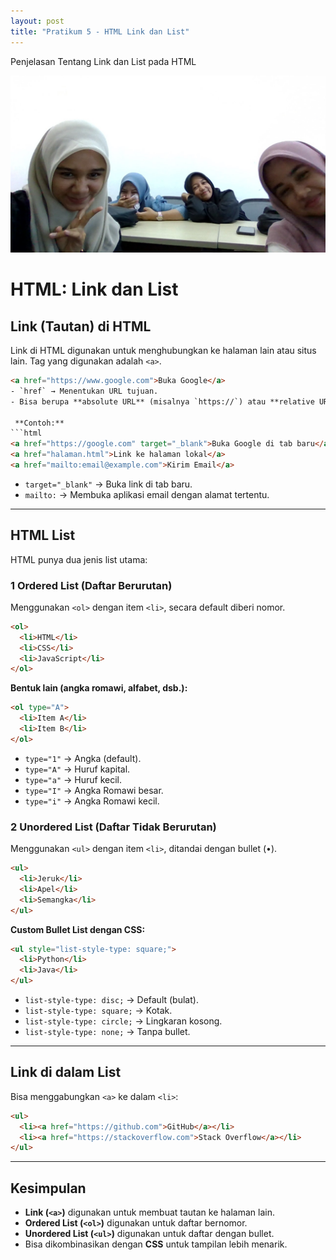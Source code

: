 ```yaml
---
layout: post
title: "Pratikum 5 - HTML Link dan List"
---
```


Penjelasan Tentang Link dan List pada HTML

![HTML Link dan Lists](/assets/images/ror.jpg)

# HTML: Link dan List

##  Link (Tautan) di HTML
Link di HTML digunakan untuk menghubungkan ke halaman lain atau situs lain. Tag yang digunakan adalah `<a>`.
```html
<a href="https://www.google.com">Buka Google</a>
- `href` → Menentukan URL tujuan.
- Bisa berupa **absolute URL** (misalnya `https://`) atau **relative URL** (`/halaman.html`).

 **Contoh:**
```html
<a href="https://google.com" target="_blank">Buka Google di tab baru</a>
<a href="halaman.html">Link ke halaman lokal</a>
<a href="mailto:email@example.com">Kirim Email</a>
```
- `target="_blank"` → Buka link di tab baru.
- `mailto:` → Membuka aplikasi email dengan alamat tertentu.

---

##  HTML List
HTML punya dua jenis list utama: 

### 1️ **Ordered List (Daftar Berurutan)**
Menggunakan `<ol>` dengan item `<li>`, secara default diberi nomor.  
```html
<ol>
  <li>HTML</li>
  <li>CSS</li>
  <li>JavaScript</li>
</ol>
```
**Bentuk lain (angka romawi, alfabet, dsb.):**
```html
<ol type="A">
  <li>Item A</li>
  <li>Item B</li>
</ol>
```
- `type="1"` → Angka (default).
- `type="A"` → Huruf kapital.
- `type="a"` → Huruf kecil.
- `type="I"` → Angka Romawi besar.
- `type="i"` → Angka Romawi kecil.


### 2️ **Unordered List (Daftar Tidak Berurutan)**
Menggunakan `<ul>` dengan item `<li>`, ditandai dengan bullet (•).  
```html
<ul>
  <li>Jeruk</li>
  <li>Apel</li>
  <li>Semangka</li>
</ul>
```

 **Custom Bullet List dengan CSS:**
```html
<ul style="list-style-type: square;">
  <li>Python</li>
  <li>Java</li>
</ul>
```
- `list-style-type: disc;` → Default (bulat).
- `list-style-type: square;` → Kotak.
- `list-style-type: circle;` → Lingkaran kosong.
- `list-style-type: none;` → Tanpa bullet.

---

##  Link di dalam List
Bisa menggabungkan `<a>` ke dalam `<li>`:
```html
<ul>
  <li><a href="https://github.com">GitHub</a></li>
  <li><a href="https://stackoverflow.com">Stack Overflow</a></li>
</ul>
```

---

##  Kesimpulan
- **Link (`<a>`)** digunakan untuk membuat tautan ke halaman lain.
- **Ordered List (`<ol>`)** digunakan untuk daftar bernomor.
- **Unordered List (`<ul>`)** digunakan untuk daftar dengan bullet.
- Bisa dikombinasikan dengan **CSS** untuk tampilan lebih menarik.

